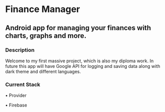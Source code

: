 # Finance Manager

## Android app for managing your finances with charts, graphs and more.

### Description

Welcome to my first massive project, which is also my diploma work. In future this app will have Google API for logging and saving data along with dark theme and different languages.

### Current Stack

• Provider

• Firebase
